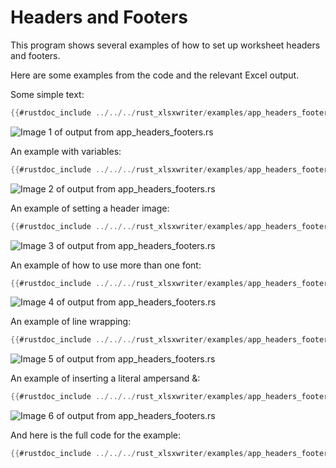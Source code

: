 # Headers and Footers


This program shows several examples of how to set up worksheet headers and footers.


Here are some examples from the code and the relevant Excel output.

Some simple text:

```rust
{{#rustdoc_include ../../../rust_xlsxwriter/examples/app_headers_footers.rs:25}}
```
![Image 1 of output from app_headers_footers.rs](../../images/app_header_example1.png)

An example with variables:

```rust
{{#rustdoc_include ../../../rust_xlsxwriter/examples/app_headers_footers.rs:36}}
```
![Image 2 of output from app_headers_footers.rs](../../images/app_header_example2.png)


An example of setting a header image:

```rust
{{#rustdoc_include ../../../rust_xlsxwriter/examples/app_headers_footers.rs:50:51}}
```
![Image 3 of output from app_headers_footers.rs](../../images/app_header_example3.png)


An example of how to use more than one font:

```rust
{{#rustdoc_include ../../../rust_xlsxwriter/examples/app_headers_footers.rs:63}}
```
![Image 4 of output from app_headers_footers.rs](../../images/app_header_example4.png)

An example of line wrapping:

```rust
{{#rustdoc_include ../../../rust_xlsxwriter/examples/app_headers_footers.rs:73}}
```
![Image 5 of output from app_headers_footers.rs](../../images/app_header_example5.png)

An example of inserting a literal ampersand &:

```rust
{{#rustdoc_include ../../../rust_xlsxwriter/examples/app_headers_footers.rs:82}}
```
![Image 6 of output from app_headers_footers.rs](../../images/app_header_example6.png)

And here is the full code for the example:

```rust
{{#rustdoc_include ../../../rust_xlsxwriter/examples/app_headers_footers.rs:8:}}
```